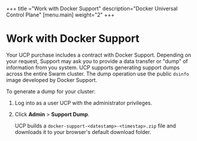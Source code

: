 +++
title ="Work with Docker Support"
description="Docker Universal Control Plane"
[menu.main]
weight="2"
+++


# Work with Docker Support

Your UCP purchase includes a contract with Docker Support. Depending on your request, Support may ask you to provide a data transfer or "dump" of information from you system. UCP supports generating support dumps across the entire Swarm cluster. The dump operation use the public `dsinfo` image developed by Docker Support.

To generate a dump for your cluster:

1. Log into as a user UCP with the administrator privileges.

2. Click **Admin** > **Support Dump**.

    UCP builds a `docker-support-<datestamp>-<timestap>.zip` file and downloads it to your browser's default download folder.
